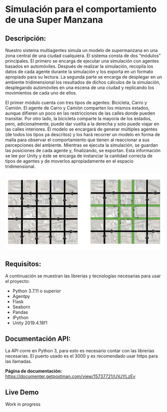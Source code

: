 # **Simulación para el comportamiento de una Super Manzana**

## **Descripción:**

Nuestro sistema multiagentes simula un modelo de supermanzana en una zona central de una ciudad cualquiera. El sistema consta de dos “módulos” principales. El primero se encarga de ejecutar una simulación con agentes basados en automóviles. Después de realizar la simulación, recopila los datos de cada agente durante la simulación y los exporta en un formato apropiado para su lectura. La segunda parte se encarga de desplegar en un ambiente tridimensional los resultados de dichos cálculos de la simulación, desplegando automóviles en una escena de una ciudad y replicando los movimientos de cada uno de ellos. 

El primer módulo cuenta con tres tipos de agentes: Bicicleta, Carro y Camión. El agente de Carro y Camión comparten los mismos estados, aunque difieren un poco en las restricciones de las calles donde pueden transitar. Por otro lado, la bicicleta comparte la mayoría de los estados, pero, adicionalmente, puede dar vuelta a la derecha y solo puede viajar en las calles interiores. El modelo se encargará de generar múltiples agentes (de todos los tipos ya descritos) y los hará recorrer un modelo en forma de malla para observar el comportamiento que tienen al reaccionar a sus percepciones del ambiente.
Mientras se ejecuta la simulación, se guardan las posiciones de cada agente y, finalizando, se exportan. Esta información se lee por Unity y éste se encarga de instanciar la cantidad correcta de tipos de agentes y de moverlos apropiadamente en el espacio tridimensional.

![Behaviour SuperManzana](img/portada2.jpg)

## **Requisitos:**
A continuación se muestran las librerias y tecnologías necesarias para usar el proyecto:

- Python 3.7.11 o superior
- Agentpy
- Flask
- Seaborn
- Pandas
- IPython
- Unity 2019.4.18f1

## **Documentación API:**
La API corre en Python 3, para esto es necesario contar con las librerias necesarias. El puerto usado es el 3000 y es recomendado usar https para las llamadas. 

**Página de documentación:** https://documenter.getpostman.com/view/15737721/UVJYLzEy


## **Live Demo**
Work in progress